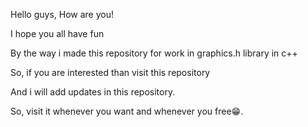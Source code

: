 Hello guys, How are you!

I hope you all have fun 

By the way i made this repository for work in graphics.h library in c++

So, if you are interested than visit this repository 

And i will add updates in this repository.

So, visit it whenever you want and whenever you free😁.
